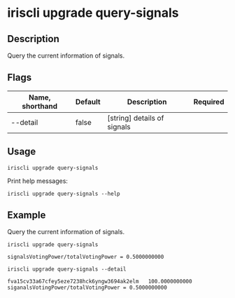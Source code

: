 # iriscli upgrade query-signals

## Description

Query the current information of signals.

## Flags

| Name, shorthand | Default               | Description                                                                                                                                 | Required |
| --------------- | --------------------- | --------------------------------------------------------------------------------------------------------------------------------------------| -------- |
| --detail        | false                 | [string] details of signals                                                                                                                 |          |

## Usage

```
iriscli upgrade query-signals
```

Print help messages:

```
iriscli upgrade query-signals --help
```

## Example

Query the current information of signals.

```
iriscli upgrade query-signals
```

```
signalsVotingPower/totalVotingPower = 0.5000000000
```

```
iriscli upgrade query-signals --detail
```

```
fva15cv33a67cfey5eze7238hck6yngw3694ak2elm   100.0000000000
siganalsVotingPower/totalVotingPower = 0.5000000000
```

